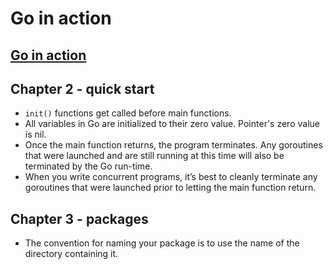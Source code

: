 # Go in action

## [Go in action](https://www.goodreads.com/book/show/22727352-go-in-action)

## Chapter 2 - quick start

* `init()` functions get called before main functions.
* All variables in Go are initialized to their zero value. Pointer's zero value is nil.
* Once the main function returns, the program terminates. Any goroutines that were launched and are still running at this time will also be terminated by the Go run-time.
* When you write concurrent programs, it’s best to cleanly terminate any goroutines that were launched prior to letting the main function return.

## Chapter 3 - packages

* The convention for naming your package is to use the name of the directory containing it.

